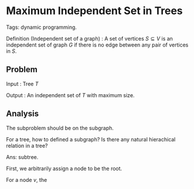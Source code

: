 # Maximum Independent Set in Trees

Tags: dynamic programming.

Definition (Independent set of a graph)
: A set of vertices $S\subseteq V$ is an independent set of graph $G$ if there is no edge between any pair of vertices in $S$.

## Problem

Input
: Tree $T$

Output
: An independent set of $T$ with maximum size.


## Analysis

The subproblem should be on the subgraph.

For a tree, how to defined a subgraph? Is there any natural hierachical relation in a tree?

Ans: subtree.

First, we arbitrarily assign a node to be the root.

For a node $v$, the 
